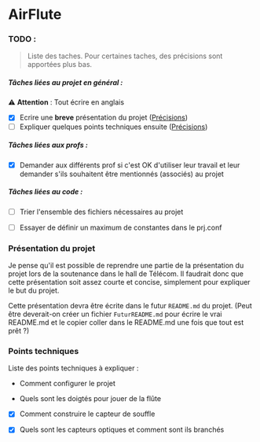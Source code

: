 # AirFlute

### TODO :

> Liste des taches. Pour certaines taches, des précisions sont apportées plus bas.

##### Tâches liées au projet en général :

:warning: **Attention** : Tout écrire en anglais

- [x] Ecrire une **breve** présentation du projet ([Précisions](#présentation-du-projet))
- [ ] Expliquer quelques points techniques ensuite ([Précisions](#points-techniques))

##### Tâches liées aux profs :
- [x] Demander aux différents prof si c'est OK d'utiliser leur travail et leur demander s'ils souhaitent être mentionnés (associés) au projet

##### Tâches liées au code :
- [ ] Trier l'ensemble des fichiers nécessaires au projet
- [ ] Essayer de définir un maximum de constantes dans le prj.conf


### Présentation du projet

Je pense qu'il est possible de reprendre une partie de la présentation du projet lors de la soutenance dans le hall de Télécom. Il faudrait donc que cette présentation soit assez courte et concise, simplement pour expliquer le but du projet.

Cette présentation devra être écrite dans le futur `README.md` du projet. (Peut être deverait-on créer un fichier `FuturREADME.md` pour écrire le vrai README.md et le copier coller dans le README.md une fois que tout est prêt ?)


### Points techniques

Liste des points techniques à expliquer :

- Comment configurer le projet

- Quels sont les doigtés pour jouer de la flûte
- [x] Comment construire le capteur de souffle
- [x] Quels sont les capteurs optiques et comment sont ils branchés

